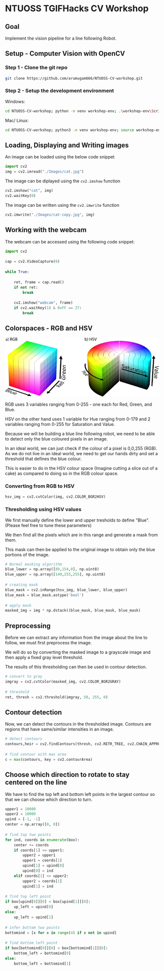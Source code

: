 # NTUOSS TGIFHacks CV Workshop
## Goal
Implement the vision pipeline for a line following Robot.

## Setup - Computer Vision with OpenCV

### Step 1 - Clone the git repo

```sh
git clone https://github.com/arumugam666/NTUOSS-CV-workshop.git
```
### Step 2 - Setup the development environment
Windows:
```sh
cd NTUOSS-CV-workshop; python -m venv workshop-env; .\workshop-env\Scripts\activate; python -m pip install -r requirements.txt
```

Mac/ Linux:
```sh
cd NTUOSS-CV-workshop; python3 -m venv workshop-env; source workshop-env/bin/activate; python3 -m pip install -r requirements.txt
```
## Loading, Displaying and Writing images

An image can be loaded using the below code snippet
```python
import cv2
img = cv2.imread("./Images/cat.jpg")
```

The image can be diplayed using the `cv2.imshow` function
```python
cv2.imshow("cat", img)
cv2.waitKey(0)
```

The image can be written using the `cv2.imwrite` function
```python
cv2.imwrite("./Images/cat-copy.jpg", img)
```
## Working with the webcam

The webcam can be accessed using the following code snippet:
```python
import cv2

cap = cv2.VideoCapture(0)

while True:

    ret, frame = cap.read()
    if not ret:
        break

    cv2.imshow("webcam", frame)
    if cv2.waitKey(1) & 0xFF == 27:
        break
```
## Colorspaces - RGB and HSV
![asdf](Images/RGB_HSV.jpeg)

RGB uses 3 variables ranging from 0-255 - one each for Red, Green, and Blue.

HSV on the other hand uses 1 variable for Hue ranging from 0-179 and 2 variables ranging from 0-255 for Saturation and Value.

Because we will be building a blue line following robot, we need to be able to detect only the blue coloured pixels in an image.

In an ideal world, we can just check if the colour of a pixel is 0,0,255 (RGB). As we do not live in an ideal world, we need to get our hands dirty and set a threshold that defines the blue colour.

This is easier to do in the HSV colour space (Imagine cutting a slice out of a cake) as compared to doing so in the RGB colour space.

### Converting from RGB to HSV

```python
hsv_img = cv2.cvtColor(img, cv2.COLOR_BGR2HSV)
```

### Thresholding using HSV values

We first manually define the lower and upper tresholds to define "Blue". (Please feel free to tune these parameters)

We then find all the pixels which are in this range and generate a mask from them.

This mask can then be applied to the original image to obtain only the blue portions of the image.
```python
# Normal masking algorithm
blue_lower = np.array([89,154,0], np.uint8)
blue_upper = np.array([140,255,255], np.uint8)

# creating mask
blue_mask = cv2.inRange(hsv_img, blue_lower, blue_upper)
blue_mask = blue_mask.astype('bool')

# apply mask
masked_img = img * np.dstack((blue_mask, blue_mask, blue_mask)
```

## Preprocessing

Before we can extract any information from the image about the line to follow, we must first preprocess the image.

We will do so by converting the masked image to a grayscale image and then apply a fixed gray level threshold.

The results of this thresholding can then be used in contour detection.

```python
# convert to gray
imgray = cv2.cvtColor(masked_img, cv2.COLOR_BGR2GRAY)

# threshold
ret, thresh = cv2.threshold(imgray, 50, 255, 0)
```

## Contour detection

Now, we can detect the contours in the thresholded image. Contours are regions that have same/similar intensities in an image.

```python
# detect contours
contours,heir = cv2.findContours(thresh, cv2.RETR_TREE, cv2.CHAIN_APPROX_SIMPLE)

# find contour with max area
c = max(contours, key = cv2.contourArea)
```
## Choose which direction to rotate to stay centered on the line

We have to find the top left and bottom left points in the largest contour so that we can choose which direction to turn.

```python
upper1 = 10000
upper2 = 10000
upind = [-1, -1]
center = np.array([0, 0])

# find top two points
for ind, coords in enumerate(box):
    center += coords
    if coords[1] <= upper1:
        upper2 = upper1
        upper1 = coords[1]
        upind[1] = upind[0]
        upind[0] = ind
    elif coords[1] <= upper2:
        upper2 = coords[1]
        upind[1] = ind

# find top left point
if box[upind[0]][0] < box[upind[1]][0]:
    up_left = upind[0]
else:
    up_left = upind[1]

# infer bottom two points
bottomind = [x for x in range(4) if x not in upind]

# find bottom left point
if box[bottomind[0]][0] < box[bottomind[1]][0]:
    bottom_left = bottomind[0]
else:
    bottom_left = bottomind[1]
```